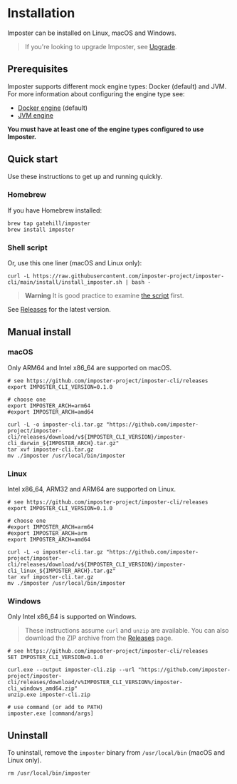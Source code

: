 # Installation

Imposter can be installed on Linux, macOS and Windows.

> If you're looking to upgrade Imposter, see [Upgrade](./upgrade.md).

## Prerequisites

Imposter supports different mock engine types: Docker (default) and JVM. For more information about configuring the engine type see:

- [Docker engine](./docker_engine.md) (default)
- [JVM engine](./jvm_engine.md)

**You must have at least one of the engine types configured to use Imposter.**

## Quick start

Use these instructions to get up and running quickly.

### Homebrew

If you have Homebrew installed:

    brew tap gatehill/imposter
    brew install imposter

### Shell script

Or, use this one liner (macOS and Linux only):

```shell
curl -L https://raw.githubusercontent.com/imposter-project/imposter-cli/main/install/install_imposter.sh | bash -
```

> **Warning**
> It is good practice to examine [the script](../install/install_imposter.sh) first.

See [Releases](https://github.com/imposter-project/imposter-cli/releases) for the latest version.

## Manual install

### macOS

Only ARM64 and Intel x86_64 are supported on macOS.

```shell
# see https://github.com/imposter-project/imposter-cli/releases
export IMPOSTER_CLI_VERSION=0.1.0

# choose one
export IMPOSTER_ARCH=arm64
#export IMPOSTER_ARCH=amd64

curl -L -o imposter-cli.tar.gz "https://github.com/imposter-project/imposter-cli/releases/download/v${IMPOSTER_CLI_VERSION}/imposter-cli_darwin_${IMPOSTER_ARCH}.tar.gz"
tar xvf imposter-cli.tar.gz
mv ./imposter /usr/local/bin/imposter
```

### Linux

Intel x86_64, ARM32 and ARM64 are supported on Linux.

```shell
# see https://github.com/imposter-project/imposter-cli/releases
export IMPOSTER_CLI_VERSION=0.1.0

# choose one
#export IMPOSTER_ARCH=arm64
#export IMPOSTER_ARCH=arm
export IMPOSTER_ARCH=amd64

curl -L -o imposter-cli.tar.gz "https://github.com/imposter-project/imposter-cli/releases/download/v${IMPOSTER_CLI_VERSION}/imposter-cli_linux_${IMPOSTER_ARCH}.tar.gz"
tar xvf imposter-cli.tar.gz
mv ./imposter /usr/local/bin/imposter
```

### Windows

Only Intel x86_64 is supported on Windows.

> These instructions assume `curl` and `unzip` are available. You can also download the ZIP archive from the [Releases](https://github.com/imposter-project/imposter-cli/releases) page.

```
# see https://github.com/imposter-project/imposter-cli/releases
SET IMPOSTER_CLI_VERSION=0.1.0

curl.exe --output imposter-cli.zip --url "https://github.com/imposter-project/imposter-cli/releases/download/v%IMPOSTER_CLI_VERSION%/imposter-cli_windows_amd64.zip"
unzip.exe imposter-cli.zip

# use command (or add to PATH)
imposter.exe [command/args]
```

## Uninstall

To uninstall, remove the `imposter` binary from `/usr/local/bin` (macOS and Linux only).

```shell
rm /usr/local/bin/imposter
```
